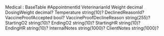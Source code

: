Medical : BaseTable
#AppointmentId
VeterinarianId
Weight decimal
DosingWeight decimal?
Temperature string(10)?
DeclinedReasonId?
VaccineProofAccepted bool?
VaccineProofDeclineReason string(255)?
StartingO2 string(10)?
EndingO2 string(10)?
StartingHR string(10)?
EndingHR string(10)?
InternalNotes string(1000)?
ClientNotes string(1000)?